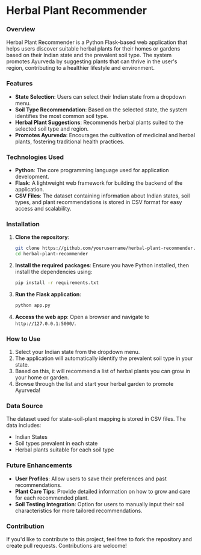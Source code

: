 
# Herbal Plant Recommender

### Overview
Herbal Plant Recommender is a Python Flask-based web application that helps users discover suitable herbal plants for their homes or gardens based on their Indian state and the prevalent soil type. The system promotes Ayurveda by suggesting plants that can thrive in the user's region, contributing to a healthier lifestyle and environment.

### Features
- **State Selection**: Users can select their Indian state from a dropdown menu.
- **Soil Type Recommendation**: Based on the selected state, the system identifies the most common soil type.
- **Herbal Plant Suggestions**: Recommends herbal plants suited to the selected soil type and region.
- **Promotes Ayurveda**: Encourages the cultivation of medicinal and herbal plants, fostering traditional health practices.
  
### Technologies Used
- **Python**: The core programming language used for application development.
- **Flask**: A lightweight web framework for building the backend of the application.
- **CSV Files**: The dataset containing information about Indian states, soil types, and plant recommendations is stored in CSV format for easy access and scalability.
  
### Installation

1. **Clone the repository**:
   ```bash
   git clone https://github.com/yourusername/herbal-plant-recommender.git
   cd herbal-plant-recommender
   ```

2. **Install the required packages**:
   Ensure you have Python installed, then install the dependencies using:
   ```bash
   pip install -r requirements.txt
   ```

3. **Run the Flask application**:
   ```bash
   python app.py
   ```

4. **Access the web app**:
   Open a browser and navigate to `http://127.0.0.1:5000/`.

### How to Use
1. Select your Indian state from the dropdown menu.
2. The application will automatically identify the prevalent soil type in your state.
3. Based on this, it will recommend a list of herbal plants you can grow in your home or garden.
4. Browse through the list and start your herbal garden to promote Ayurveda!

### Data Source
The dataset used for state-soil-plant mapping is stored in CSV files. The data includes:
- Indian States
- Soil types prevalent in each state
- Herbal plants suitable for each soil type

### Future Enhancements
- **User Profiles**: Allow users to save their preferences and past recommendations.
- **Plant Care Tips**: Provide detailed information on how to grow and care for each recommended plant.
- **Soil Testing Integration**: Option for users to manually input their soil characteristics for more tailored recommendations.

### Contribution
If you'd like to contribute to this project, feel free to fork the repository and create pull requests. Contributions are welcome!


